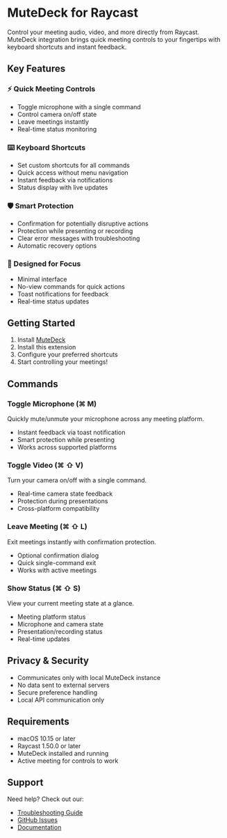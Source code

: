 # MuteDeck for Raycast

Control your meeting audio, video, and more directly from Raycast. MuteDeck integration brings quick meeting controls to your fingertips with keyboard shortcuts and instant feedback.

## Key Features

### ⚡️ Quick Meeting Controls
- Toggle microphone with a single command
- Control camera on/off state
- Leave meetings instantly
- Real-time status monitoring

### ⌨️ Keyboard Shortcuts
- Set custom shortcuts for all commands
- Quick access without menu navigation
- Instant feedback via notifications
- Status display with live updates

### 🛡 Smart Protection
- Confirmation for potentially disruptive actions
- Protection while presenting or recording
- Clear error messages with troubleshooting
- Automatic recovery options

### 🎯 Designed for Focus
- Minimal interface
- No-view commands for quick actions
- Toast notifications for feedback
- Real-time status updates

## Getting Started

1. Install [MuteDeck](https://mutedeck.com)
2. Install this extension
3. Configure your preferred shortcuts
4. Start controlling your meetings!

## Commands

### Toggle Microphone (⌘ M)
Quickly mute/unmute your microphone across any meeting platform.
- Instant feedback via toast notification
- Smart protection while presenting
- Works across supported platforms

### Toggle Video (⌘ ⇧ V)
Turn your camera on/off with a single command.
- Real-time camera state feedback
- Protection during presentations
- Cross-platform compatibility

### Leave Meeting (⌘ ⇧ L)
Exit meetings instantly with confirmation protection.
- Optional confirmation dialog
- Quick single-command exit
- Works with active meetings

### Show Status (⌘ ⇧ S)
View your current meeting state at a glance.
- Meeting platform status
- Microphone and camera state
- Presentation/recording status
- Real-time updates

## Privacy & Security

- Communicates only with local MuteDeck instance
- No data sent to external servers
- Secure preference handling
- Local API communication only

## Requirements

- macOS 10.15 or later
- Raycast 1.50.0 or later
- MuteDeck installed and running
- Active meeting for controls to work

## Support

Need help? Check out our:
- [Troubleshooting Guide](https://github.com/yourusername/mutedeck-raycast-extension/blob/main/docs/troubleshooting.md)
- [GitHub Issues](https://github.com/yourusername/mutedeck-raycast-extension/issues)
- [Documentation](https://github.com/yourusername/mutedeck-raycast-extension/blob/main/README.md) 